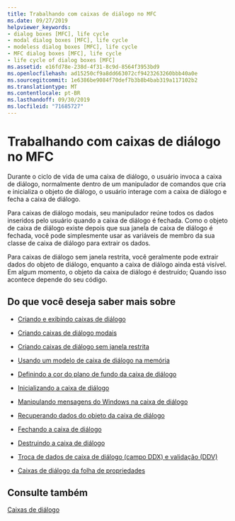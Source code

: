 ```yaml
---
title: Trabalhando com caixas de diálogo no MFC
ms.date: 09/27/2019
helpviewer_keywords:
- dialog boxes [MFC], life cycle
- modal dialog boxes [MFC], life cycle
- modeless dialog boxes [MFC], life cycle
- MFC dialog boxes [MFC], life cycle
- life cycle of dialog boxes [MFC]
ms.assetid: e16fd78e-238d-4f31-8c9d-8564f3953bd9
ms.openlocfilehash: ad15250cf9a8dd663072cf9423263260bbb40a0e
ms.sourcegitcommit: 1e6386be9084f70def7b3b8b4bab319a117102b2
ms.translationtype: MT
ms.contentlocale: pt-BR
ms.lasthandoff: 09/30/2019
ms.locfileid: "71685727"
---
```

# <a name="working-with-dialog-boxes-in-mfc"></a>Trabalhando com caixas de diálogo no MFC

Durante o ciclo de vida de uma caixa de diálogo, o usuário invoca a caixa de diálogo, normalmente dentro de um manipulador de comandos que cria e inicializa o objeto de diálogo, o usuário interage com a caixa de diálogo e fecha a caixa de diálogo.

Para caixas de diálogo modais, seu manipulador reúne todos os dados inseridos pelo usuário quando a caixa de diálogo é fechada. Como o objeto de caixa de diálogo existe depois que sua janela de caixa de diálogo é fechada, você pode simplesmente usar as variáveis de membro da sua classe de caixa de diálogo para extrair os dados.

Para caixas de diálogo sem janela restrita, você geralmente pode extrair dados do objeto de diálogo, enquanto a caixa de diálogo ainda está visível. Em algum momento, o objeto da caixa de diálogo é destruído; Quando isso acontece depende do seu código.

## <a name="what-do-you-want-to-know-more-about"></a>Do que você deseja saber mais sobre

- [Criando e exibindo caixas de diálogo](../mfc/creating-and-displaying-dialog-boxes.md)

- [Criando caixas de diálogo modais](../mfc/creating-modal-dialog-boxes.md)

- [Criando caixas de diálogo sem janela restrita](../mfc/creating-modeless-dialog-boxes.md)

- [Usando um modelo de caixa de diálogo na memória](../mfc/using-a-dialog-template-in-memory.md)

- [Definindo a cor do plano de fundo da caixa de diálogo](../mfc/setting-the-dialog-boxs-background-color.md)

- [Inicializando a caixa de diálogo](../mfc/initializing-the-dialog-box.md)

- [Manipulando mensagens do Windows na caixa de diálogo](../mfc/handling-windows-messages-in-your-dialog-box.md)

- [Recuperando dados do objeto da caixa de diálogo](../mfc/retrieving-data-from-the-dialog-object.md)

- [Fechando a caixa de diálogo](../mfc/closing-the-dialog-box.md)

- [Destruindo a caixa de diálogo](../mfc/destroying-the-dialog-box.md)

- [Troca de dados de caixa de diálogo (campo DDX) e validação (DDV)](../mfc/dialog-data-exchange-and-validation.md)

- [Caixas de diálogo da folha de propriedades](../mfc/property-sheets-and-property-pages-mfc.md)

## <a name="see-also"></a>Consulte também

[Caixas de diálogo](../mfc/dialog-boxes.md)
